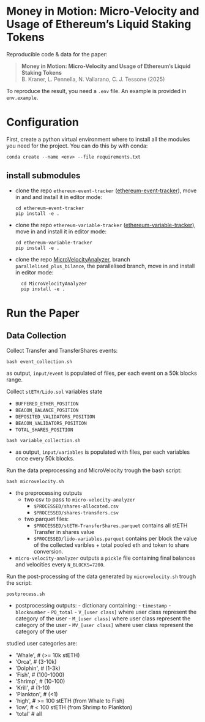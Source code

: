 # Money in Motion: Micro-Velocity and Usage of Ethereum’s Liquid Staking Tokens

Reproducible code & data for the paper:

> **Money in Motion: Micro-Velocity and Usage of Ethereum’s Liquid Staking Tokens**  
> B. Kraner, L. Pennella, N. Vallarano, C. J. Tessone (2025)


To reproduce the result, you need a `.env` file. An example is provided in `env.example`.

# Configuration
First, create a python virtual environment where to install all the modules you need for the project.
You can do this by with conda:
```
conda create --name <env> --file requirements.txt
```
## install submodules
- clone the repo `ethereum-event-tracker` ([ethereum-event-tracker](https://gitlab.uzh.ch/bdlt/ethereum-event-tracker)), move in and and install it in editor mode:
    ```
    cd ethereum-event-tracker
    pip install -e .
    ```
- clone the repo `ethereum-variable-tracker` ([ethereum-variable-tracker](https://gitlab.uzh.ch/bdlt/ethereum-variable-tracker)), move in and install it in editor mode:
    ```
    cd ethereum-variable-tracker
    pip install -e .
    ```
- clone the repo [MicroVelocityAnalyzer](https://github.com/fdecollibus/MicroVelocityAnalyzer), branch `parallelised_plus_bilance`, the parallelised branch, move in and install in editor mode:
  ```
    cd MicroVelocityAnalyzer
    pip install -e .
  ```
# Run the Paper
## Data Collection
Collect Transfer and TransferShares events:
```
bash event_collection.sh
```
as output, `input/event` is populated of files, per each event on a 50k blocks range.

Collect `stETH/Lido.sol` variables state
- `BUFFERED_ETHER_POSITION`
- `BEACON_BALANCE_POSITION`
- `DEPOSITED_VALIDATORS_POSITION`
- `BEACON_VALIDATORS_POSITION`
- `TOTAL_SHARES_POSITION`
```
bash variable_collection.sh
```
- as output, `input/variables` is populated with files, per each variables once every 50k blocks.

Run the data preprocessing and MicroVelocity trough the bash script:
```
bash microvelocity.sh
```
- the preprocessing outputs
    - two csv to pass to `micro-velocity-analyzer`
        - `$PROCESSED/shares-allocated.csv`
        - `$PROCESSED/shares-transfers.csv`
    - two parquet files:
        - `$PROCESSED/stETH-TransferShares.parquet` contains all stETH Transfer in shares value
        - `$PROCESSED/lido-variables.parquet` contains per block the value of the collected varibles + total pooled eth and token to share conversion.
- `micro-velocity-analyzer` outputs a `pickle` file containing final balances and velocities every `N_BLOCKS=7200`.

Run the post-processing of the data generated by `microvelocity.sh` trough the script:
```
postprocess.sh
```
- postprocessing outputs:
      - dictionary containing:
          - `timestamp`
          - `blocknumber`
          - `PQ_total`
          - `V_[user class]` where user class represent the category of the user
          - `M_[user class]` where user class represent the category of the user
          - `MV_[user class]` where user class represent the category of the user

studied user categories are:
- 'Whale', # (>= 10k stETH)
- 'Orca',  # (3-10k)
- 'Dolphin', # (1-3k)
- 'Fish', # (100-1000)
- 'Shrimp', # (10-100)
- 'Krill', # (1-10)
- 'Plankton', # (<1)
- 'high', # >= 100 stETH (from Whale to Fish)
- 'low',  # < 100 stETH (from Shrimp to Plankton)
- 'total' # all
